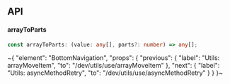 

## API

#### arrayToParts

```ts
const arrayToParts: (value: any[], parts?: number) => any[];
```


~{
  "element": "BottomNavigation",
  "props": {
    "previous": {
      "label": "Utils: arrayMoveItem",
      "to": "/dev/utils/use/arrayMoveItem"
    },
    "next": {
      "label": "Utils: asyncMethodRetry",
      "to": "/dev/utils/use/asyncMethodRetry"
    }
  }
}~

